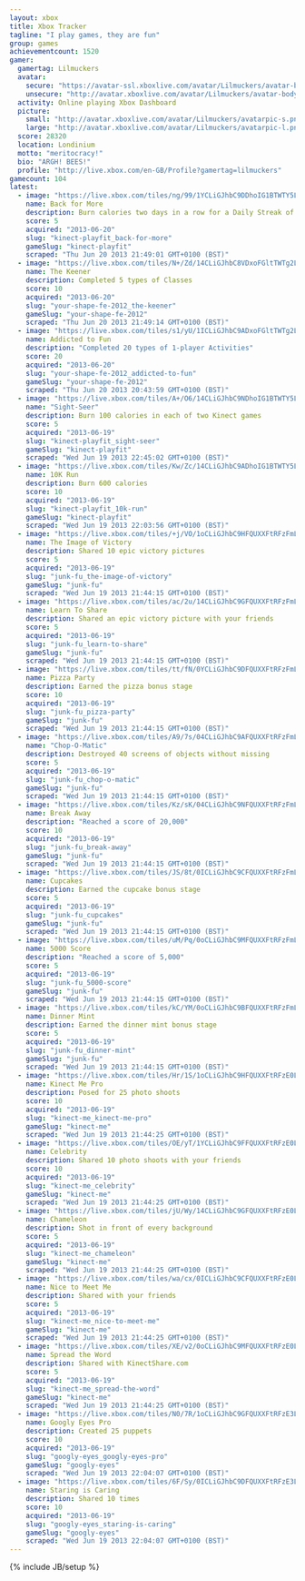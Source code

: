 ```yaml
---
layout: xbox
title: Xbox Tracker
tagline: "I play games, they are fun"
group: games
achievementcount: 1520
gamer: 
  gamertag: Lilmuckers
  avatar: 
    secure: "https://avatar-ssl.xboxlive.com/avatar/Lilmuckers/avatar-body.png"
    unsecure: "http://avatar.xboxlive.com/avatar/Lilmuckers/avatar-body.png"
  activity: Online playing Xbox Dashboard
  picture: 
    small: "http://avatar.xboxlive.com/avatar/Lilmuckers/avatarpic-s.png"
    large: "http://avatar.xboxlive.com/avatar/Lilmuckers/avatarpic-l.png"
  score: 28320
  location: Londinium
  motto: "meritocracy!"
  bio: "ARGH! BEES!"
  profile: "http://live.xbox.com/en-GB/Profile?gamertag=lilmuckers"
gamecount: 104
latest: 
  - image: "https://live.xbox.com/tiles/ng/99/1YCLiGJhbC9DDhoIG1BTWTY5L2FjaC8wLzQ3AAAAAOfn5-pSD4I=.jpg"
    name: Back for More
    description: Burn calories two days in a row for a Daily Streak of two
    score: 5
    acquired: "2013-06-20"
    slug: "kinect-playfit_back-for-more"
    gameSlug: "kinect-playfit"
    scraped: "Thu Jun 20 2013 21:49:01 GMT+0100 (BST)"
  - image: "https://live.xbox.com/tiles/N+/Zd/14CLiGJhbC8VDxoFGltTWTg2L2FjaC8wLzVhAAAAAOfn5-hy5is=.jpg"
    name: The Keener
    description: Completed 5 types of Classes
    score: 10
    acquired: "2013-06-20"
    slug: "your-shape-fe-2012_the-keener"
    gameSlug: "your-shape-fe-2012"
    scraped: "Thu Jun 20 2013 21:49:14 GMT+0100 (BST)"
  - image: "https://live.xbox.com/tiles/s1/yU/1ICLiGJhbC9ADxoFGltTWTg2L2FjaC8wLzU0AAAAAOfn5-u7XK8=.jpg"
    name: Addicted to Fun
    description: "Completed 20 types of 1-player Activities"
    score: 20
    acquired: "2013-06-20"
    slug: "your-shape-fe-2012_addicted-to-fun"
    gameSlug: "your-shape-fe-2012"
    scraped: "Thu Jun 20 2013 20:43:59 GMT+0100 (BST)"
  - image: "https://live.xbox.com/tiles/A+/O6/14CLiGJhbC9NDhoIG1BTWTY5L2FjaC8wLzQ5AAAAAOfn5-iV4x8=.jpg"
    name: "Sight-Seer"
    description: Burn 100 calories in each of two Kinect games
    score: 5
    acquired: "2013-06-19"
    slug: "kinect-playfit_sight-seer"
    gameSlug: "kinect-playfit"
    scraped: "Wed Jun 19 2013 22:45:02 GMT+0100 (BST)"
  - image: "https://live.xbox.com/tiles/Kw/Zc/14CLiGJhbC9ADhoIG1BTWTY5L2FjaC8wLzQ0AAAAAOfn5-hzBjc=.jpg"
    name: 10K Run
    description: Burn 600 calories
    score: 10
    acquired: "2013-06-19"
    slug: "kinect-playfit_10k-run"
    gameSlug: "kinect-playfit"
    scraped: "Wed Jun 19 2013 22:03:56 GMT+0100 (BST)"
  - image: "https://live.xbox.com/tiles/+j/VO/1oCLiGJhbC9HFQUXXFtRFzFmL2FjaC8wLzMAAAAA5+fn+WE14Q==.jpg"
    name: The Image of Victory
    description: Shared 10 epic victory pictures
    score: 5
    acquired: "2013-06-19"
    slug: "junk-fu_the-image-of-victory"
    gameSlug: "junk-fu"
    scraped: "Wed Jun 19 2013 21:44:15 GMT+0100 (BST)"
  - image: "https://live.xbox.com/tiles/ac/2u/14CLiGJhbC9GFQUXXFtRFzFmL2FjaC8wLzIAAAAA5+fn+IHNcg==.jpg"
    name: Learn To Share
    description: Shared an epic victory picture with your friends
    score: 5
    acquired: "2013-06-19"
    slug: "junk-fu_learn-to-share"
    gameSlug: "junk-fu"
    scraped: "Wed Jun 19 2013 21:44:15 GMT+0100 (BST)"
  - image: "https://live.xbox.com/tiles/tt/fN/0YCLiGJhbC9DFQUXXFtRFzFmL2FjaC8wLzcAAAAA5+fn-uLXrQ==.jpg"
    name: Pizza Party
    description: Earned the pizza bonus stage
    score: 10
    acquired: "2013-06-19"
    slug: "junk-fu_pizza-party"
    gameSlug: "junk-fu"
    scraped: "Wed Jun 19 2013 21:44:15 GMT+0100 (BST)"
  - image: "https://live.xbox.com/tiles/A9/7s/04CLiGJhbC9AFQUXXFtRFzFmL2FjaC8wLzQAAAAA5+fn-MPeGA==.jpg"
    name: "Chop-O-Matic"
    description: Destroyed 40 screens of objects without missing
    score: 5
    acquired: "2013-06-19"
    slug: "junk-fu_chop-o-matic"
    gameSlug: "junk-fu"
    scraped: "Wed Jun 19 2013 21:44:15 GMT+0100 (BST)"
  - image: "https://live.xbox.com/tiles/Kz/sK/04CLiGJhbC9NFQUXXFtRFzFmL2FjaC8wLzkAAAAA5+fn-CU7MA==.jpg"
    name: Break Away
    description: "Reached a score of 20,000"
    score: 10
    acquired: "2013-06-19"
    slug: "junk-fu_break-away"
    gameSlug: "junk-fu"
    scraped: "Wed Jun 19 2013 21:44:15 GMT+0100 (BST)"
  - image: "https://live.xbox.com/tiles/JS/8t/0ICLiGJhbC9CFQUXXFtRFzFmL2FjaC8wLzYAAAAA5+fn-wIvPg==.jpg"
    name: Cupcakes
    description: Earned the cupcake bonus stage
    score: 5
    acquired: "2013-06-19"
    slug: "junk-fu_cupcakes"
    gameSlug: "junk-fu"
    scraped: "Wed Jun 19 2013 21:44:15 GMT+0100 (BST)"
  - image: "https://live.xbox.com/tiles/uM/Pq/0oCLiGJhbC9MFQUXXFtRFzFmL2FjaC8wLzgAAAAA5+fn-cXDow==.jpg"
    name: 5000 Score
    description: "Reached a score of 5,000"
    score: 5
    acquired: "2013-06-19"
    slug: "junk-fu_5000-score"
    gameSlug: "junk-fu"
    scraped: "Wed Jun 19 2013 21:44:15 GMT+0100 (BST)"
  - image: "https://live.xbox.com/tiles/kC/YM/0oCLiGJhbC9BFQUXXFtRFzFmL2FjaC8wLzUAAAAA5+fn-SMmiw==.jpg"
    name: Dinner Mint
    description: Earned the dinner mint bonus stage
    score: 5
    acquired: "2013-06-19"
    slug: "junk-fu_dinner-mint"
    gameSlug: "junk-fu"
    scraped: "Wed Jun 19 2013 21:44:15 GMT+0100 (BST)"
  - image: "https://live.xbox.com/tiles/Hr/1S/1oCLiGJhbC9HFQUXXFtRFzE0L2FjaC8wLzMAAAAA5+fn+X29BQ==.jpg"
    name: Kinect Me Pro
    description: Posed for 25 photo shoots
    score: 10
    acquired: "2013-06-19"
    slug: "kinect-me_kinect-me-pro"
    gameSlug: "kinect-me"
    scraped: "Wed Jun 19 2013 21:44:25 GMT+0100 (BST)"
  - image: "https://live.xbox.com/tiles/OE/yT/1YCLiGJhbC9FFQUXXFtRFzE0L2FjaC8wLzEAAAAA5+fn+rxMIw==.jpg"
    name: Celebrity
    description: Shared 10 photo shoots with your friends
    score: 10
    acquired: "2013-06-19"
    slug: "kinect-me_celebrity"
    gameSlug: "kinect-me"
    scraped: "Wed Jun 19 2013 21:44:25 GMT+0100 (BST)"
  - image: "https://live.xbox.com/tiles/jU/Wy/14CLiGJhbC9GFQUXXFtRFzE0L2FjaC8wLzIAAAAA5+fn+J1Flg==.jpg"
    name: Chameleon
    description: Shot in front of every background
    score: 5
    acquired: "2013-06-19"
    slug: "kinect-me_chameleon"
    gameSlug: "kinect-me"
    scraped: "Wed Jun 19 2013 21:44:25 GMT+0100 (BST)"
  - image: "https://live.xbox.com/tiles/wa/cx/0ICLiGJhbC9CFQUXXFtRFzE0L2FjaC8wLzYAAAAA5+fn-x6n2g==.jpg"
    name: Nice to Meet Me
    description: Shared with your friends
    score: 5
    acquired: "2013-06-19"
    slug: "kinect-me_nice-to-meet-me"
    gameSlug: "kinect-me"
    scraped: "Wed Jun 19 2013 21:44:25 GMT+0100 (BST)"
  - image: "https://live.xbox.com/tiles/XE/v2/0oCLiGJhbC9MFQUXXFtRFzE0L2FjaC8wLzgAAAAA5+fn-dlLRw==.jpg"
    name: Spread the Word
    description: Shared with KinectShare.com
    score: 5
    acquired: "2013-06-19"
    slug: "kinect-me_spread-the-word"
    gameSlug: "kinect-me"
    scraped: "Wed Jun 19 2013 21:44:25 GMT+0100 (BST)"
  - image: "https://live.xbox.com/tiles/N0/7R/1oCLiGJhbC9GFQUXXFtRFzE3L2FjaC8wLzIAAAAA5+fn+f5OLA==.jpg"
    name: Googly Eyes Pro
    description: Created 25 puppets
    score: 10
    acquired: "2013-06-19"
    slug: "googly-eyes_googly-eyes-pro"
    gameSlug: "googly-eyes"
    scraped: "Wed Jun 19 2013 22:04:07 GMT+0100 (BST)"
  - image: "https://live.xbox.com/tiles/6F/Sy/0ICLiGJhbC9DFQUXXFtRFzE3L2FjaC8wLzcAAAAA5+fn-51U8w==.jpg"
    name: Staring is Caring
    description: Shared 10 times
    score: 10
    acquired: "2013-06-19"
    slug: "googly-eyes_staring-is-caring"
    gameSlug: "googly-eyes"
    scraped: "Wed Jun 19 2013 22:04:07 GMT+0100 (BST)"
---
```

{% include JB/setup %}
